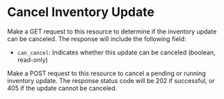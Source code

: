 # Cancel Inventory Update

Make a GET request to this resource to determine if the inventory update can be
canceled.  The response will include the following field:

* `can_cancel`: Indicates whether this update can be canceled (boolean,
  read-only)

Make a POST request to this resource to cancel a pending or running inventory
update.  The response status code will be 202 if successful, or 405 if the
update cannot be canceled.
